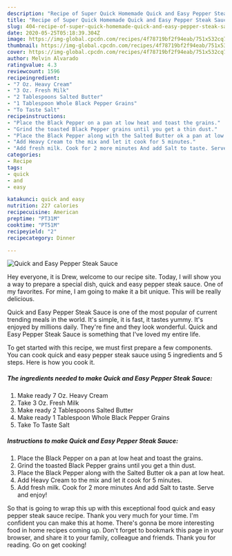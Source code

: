 ```yaml
---
description: "Recipe of Super Quick Homemade Quick and Easy Pepper Steak Sauce"
title: "Recipe of Super Quick Homemade Quick and Easy Pepper Steak Sauce"
slug: 404-recipe-of-super-quick-homemade-quick-and-easy-pepper-steak-sauce
date: 2020-05-25T05:18:39.304Z
image: https://img-global.cpcdn.com/recipes/4f78719bf2f94eab/751x532cq70/quick-and-easy-pepper-steak-sauce-recipe-main-photo.jpg
thumbnail: https://img-global.cpcdn.com/recipes/4f78719bf2f94eab/751x532cq70/quick-and-easy-pepper-steak-sauce-recipe-main-photo.jpg
cover: https://img-global.cpcdn.com/recipes/4f78719bf2f94eab/751x532cq70/quick-and-easy-pepper-steak-sauce-recipe-main-photo.jpg
author: Melvin Alvarado
ratingvalue: 4.3
reviewcount: 1596
recipeingredient:
- "7 Oz. Heavy Cream"
- "3 Oz. Fresh Milk"
- "2 Tablespoons Salted Butter"
- "1 Tablespoon Whole Black Pepper Grains"
- "To Taste Salt"
recipeinstructions:
- "Place the Black Pepper on a pan at low heat and toast the grains."
- "Grind the toasted Black Pepper grains until you get a thin dust."
- "Place the Black Pepper along with the Salted Butter ok a pan at low heat."
- "Add Heavy Cream to the mix and let it cook for 5 minutes."
- "Add fresh milk. Cook for 2 more minutes And add Salt to taste. Serve and enjoy!"
categories:
- Recipe
tags:
- quick
- and
- easy

katakunci: quick and easy 
nutrition: 227 calories
recipecuisine: American
preptime: "PT31M"
cooktime: "PT51M"
recipeyield: "2"
recipecategory: Dinner

---
```



![Quick and Easy Pepper Steak Sauce](https://img-global.cpcdn.com/recipes/4f78719bf2f94eab/751x532cq70/quick-and-easy-pepper-steak-sauce-recipe-main-photo.jpg)

Hey everyone, it is Drew, welcome to our recipe site. Today, I will show you a way to prepare a special dish, quick and easy pepper steak sauce. One of my favorites. For mine, I am going to make it a bit unique. This will be really delicious.



Quick and Easy Pepper Steak Sauce is one of the most popular of current trending meals in the world. It's simple, it is fast, it tastes yummy. It's enjoyed by millions daily. They're fine and they look wonderful. Quick and Easy Pepper Steak Sauce is something that I've loved my entire life.


To get started with this recipe, we must first prepare a few components. You can cook quick and easy pepper steak sauce using 5 ingredients and 5 steps. Here is how you cook it.

<!--inarticleads1-->

##### The ingredients needed to make Quick and Easy Pepper Steak Sauce:

1. Make ready 7 Oz. Heavy Cream
1. Take 3 Oz. Fresh Milk
1. Make ready 2 Tablespoons Salted Butter
1. Make ready 1 Tablespoon Whole Black Pepper Grains
1. Take To Taste Salt




<!--inarticleads2-->

##### Instructions to make Quick and Easy Pepper Steak Sauce:

1. Place the Black Pepper on a pan at low heat and toast the grains.
1. Grind the toasted Black Pepper grains until you get a thin dust.
1. Place the Black Pepper along with the Salted Butter ok a pan at low heat.
1. Add Heavy Cream to the mix and let it cook for 5 minutes.
1. Add fresh milk. Cook for 2 more minutes And add Salt to taste. Serve and enjoy!




So that is going to wrap this up with this exceptional food quick and easy pepper steak sauce recipe. Thank you very much for your time. I'm confident you can make this at home. There's gonna be more interesting food in home recipes coming up. Don't forget to bookmark this page in your browser, and share it to your family, colleague and friends. Thank you for reading. Go on get cooking!
